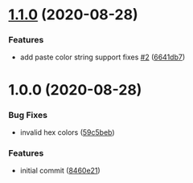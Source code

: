 # [1.1.0](https://github.com/believer/color/compare/v1.0.0...v1.1.0) (2020-08-28)


### Features

* add paste color string support fixes [#2](https://github.com/believer/color/issues/2) ([6641db7](https://github.com/believer/color/commit/6641db7a575b0dc38f99b9dd0a76c4a2df6cd60e))

# 1.0.0 (2020-08-28)


### Bug Fixes

* invalid hex colors ([59c5beb](https://github.com/believer/color/commit/59c5beba27e80cb5fd06f12f18e6a46ffbb5b207))


### Features

* initial commit ([8460e21](https://github.com/believer/color/commit/8460e21284f5194ee0a98608f0d9b2dc345de7ae))
